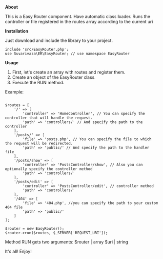 **About**

This is a Easy Router component.
Have automatic class loader.
Runs the controller or file registered in the routes array according to the current uri

**Installation**

Just download and include the library to your project.

```
include 'src/EasyRouter.php';
use Suvarivaza\ER\EasyRouter; // use namespace EasyRouter
```

**Usage**


1. First, let's create an array with routes and register them.
2. Create an object of the EasyRouter class.
3. Execute the RUN method.


Example:

```

$routes = [
    '/' => [
        'controller' => 'HomeController', // You can specify the controller that will handle the request.
        'path' => 'controllers/' // And specify the path to the controller
    ],
    '/posts/' => [
        'file' => 'posts.php', // You can specify the file to which the request will be redirected.
        'path' => 'public/' // And specify the path to the handler file
    ],
    '/posts/show' => [
        'controller' => 'PostsController/show', // Also you can optionally specify the controller method
        'path' => 'controllers/'
    ],
    '/posts/edit' => [
        'controller' => 'PostsController/edit', // controller method
        'path' => 'controllers/'
    ],
    '/404' => [
        'file' => '404.php', //you can specify the path to your custom 404 file
        'path' => 'public/'
    ]
];

$router = new EasyRouter();
$router->run($routes, $_SERVER['REQUEST_URI']);

```

Method RUN gets two arguments: 
$router | array 
$uri | string

It's all! Enjoy!

